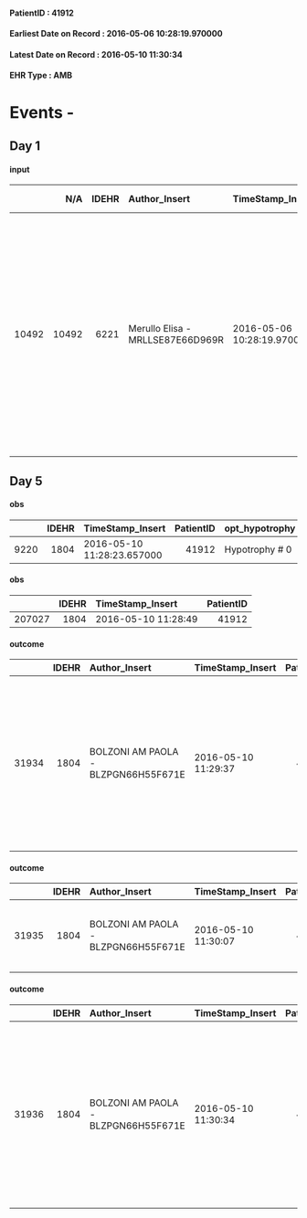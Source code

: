 
#### PatientID : 41912
#### Earliest Date on Record : 2016-05-06 10:28:19.970000
#### Latest Date on Record : 2016-05-10 11:30:34
#### EHR Type : AMB

# Events - 

## Day 1

#### input
|       |    N/A |   IDEHR | Author_Insert                    | TimeStamp_Insert           | EHRType   |   PatientID |   IDDigitalSignDocument | persone_vicine   |   Unnamed: 0_x.1 |   IDANAMNESI_SOCIALE | Patient   | FamigliaAltro   | Paziente_T   | FamigliaAltro_T   |   Non_Rilevabile_x.1 | Note_Non_Rilevabile_x.1   | opt_Problemi   | Note_I                                                                                                                                         | ds_note_timori                                                         | chk_contr_sintomi   | opt_paziente_a   | opt_famiglia_a   | opt_adeguatezza   | ds_note_ad                                                                                                                              | opt_paziente_solo   | ds_note_con                                                                                                                                                                                                                             | opt_presente_assente   | Presenza_minori   | Caregiver_principale   | opt_capacita         | ds_familiari_coinv   | opt_necessario   | opt_presente   | opt_risorse_ec   | opt_paziente_psi   | opt_Ins_vol   | ds_note_prio                                                                                                                              | opt_esenzione   | opt_inv_civile   |   ds_codice_es | Needs     | Domestic partnership   | Fragility                    | opt_disponibilita_f   | opt_indennita_acc   | opt_legge   | opt_famiglia_psi   | opt_disponibilit_paz   |
|------:|-------:|--------:|:---------------------------------|:---------------------------|:----------|------------:|------------------------:|:-----------------|-----------------:|---------------------:|:----------|:----------------|:-------------|:------------------|---------------------:|:--------------------------|:---------------|:-----------------------------------------------------------------------------------------------------------------------------------------------|:-----------------------------------------------------------------------|:--------------------|:-----------------|:-----------------|:------------------|:----------------------------------------------------------------------------------------------------------------------------------------|:--------------------|:----------------------------------------------------------------------------------------------------------------------------------------------------------------------------------------------------------------------------------------|:-----------------------|:------------------|:-----------------------|:---------------------|:---------------------|:-----------------|:---------------|:-----------------|:-------------------|:--------------|:------------------------------------------------------------------------------------------------------------------------------------------|:----------------|:-----------------|---------------:|:----------|:-----------------------|:-----------------------------|:----------------------|:--------------------|:------------|:-------------------|:-----------------------|
| 10492 |  10492 |    6221 | Merullo Elisa - MRLLSE87E66D969R | 2016-05-06 10:28:19.970000 | AMB       |       41912 |                  356962 | N/A              |             3217 |                 2069 | Si#1      | Si#1            | No#0         | Parziale#2        |                    0 | NR                        | No#0           | Il pz sa della diagnosi ma non della gravit√† della situazione. Il figlio √® apparso centrato di tutto il quadro e la difficolt√† a domicilio. | Il figlio vorrebbe il controllo dei sintomi in particolare del dolore. | controllo sintomi#0 | Indefinite#2     | Congruenti#1     | No#0              | La coniuge gestisce da sola l'assistenza l'intera assistenza; presente il figlio che spesso √® in contrasto con le scelte della coniuge | No#0                | Il pz vive con la coniuge, che presenterebbe alcune difficolt√† a livello gestionale. Unico figlio, nato da un precedente matrimonio, lavora come vigile del fuoco e ha diverse difficolt√† relazionali con l'attuale moglie del pap√†. | Presente#1             | No#0              | spouse                 | Non incrementabile#2 | son                  | Si#1             | No#0           | Adeguate#1       | No#0               | Si#1          | Il bisogno espresso √® a livello clinico/gestionale. Difficolt√† probabilmente legati alla coniuge che fatica ad accettare la situazione. | Si#1            | No#0             |             48 | Clinici#0 | Coniuge/Convivente#0   | sovraccarico assistenziale#4 | Da verificare#2       | No#0                | No#0        | S√¨#1              | Da verificare#2        |


## Day 5

#### obs
|      |   IDEHR | TimeStamp_Insert           |   PatientID | opt_hypotrophy   | chk_eloquence     | asthenia   | dyspnoea   | body_temp    | agitation_behavior_freq   | mood                | cognitive_state       |
|-----:|--------:|:---------------------------|------------:|:-----------------|:------------------|:-----------|:-----------|:-------------|:--------------------------|:--------------------|:----------------------|
| 9220 |    1804 | 2016-05-10 11:28:23.657000 |       41912 | Hypotrophy # 0   | fluent speech # 0 | Severe # 3 | No # 0     | Apyrexia # 0 | agitated at times # 2     | demoralization # 03 | confused at times 0 # |

#### obs
|        |   IDEHR | TimeStamp_Insert    |   PatientID |
|-------:|--------:|:--------------------|------------:|
| 207027 |    1804 | 2016-05-10 11:28:49 |       41912 |

#### outcome
|       |   IDEHR | Author_Insert                       | TimeStamp_Insert    |   PatientID |   IDDigitalSignDocument |   IDPAI_VIDAS | opt_problem                         |   opt_problem_num | opt_obiettivo                                                                                                                                                          |   opt_obiettivo_num | opt_stato_problema   |   opt_stato_problema_num | opt_interventi                                                                                                                                                                   |   opt_interventi_num |
|------:|--------:|:------------------------------------|:--------------------|------------:|------------------------:|--------------:|:------------------------------------|------------------:|:-----------------------------------------------------------------------------------------------------------------------------------------------------------------------|--------------------:|:---------------------|-------------------------:|:---------------------------------------------------------------------------------------------------------------------------------------------------------------------------------|---------------------:|
| 31934 |    1804 | BOLZONI AM PAOLA - BLZPGN66H55F671E | 2016-05-10 11:29:37 |       41912 |                  360430 |         33993 | Deficit in the care of s√® # 25 = 0 |                 4 | To improve performance, helping the patient to accept their limitations, considering himself in a realistic and objective (eating, bathing, dressing, delete) # 41 = 0 |                   4 | Open Problem # 1     |                        1 | PAI Implementation - To assess the degree of participation in the care of each attivit√ † s√® # 139 = 0; PAI Implementation - To assess the degree of disabilit√ † ¬ † # 140 = 0 |                    4 |

#### outcome
|       |   IDEHR | Author_Insert                       | TimeStamp_Insert    |   PatientID |   IDDigitalSignDocument |   IDPAI_VIDAS | opt_problem                                                      |   opt_problem_num | opt_obiettivo                                                   |   opt_obiettivo_num | opt_stato_problema   |   opt_stato_problema_num | opt_interventi                                         |   opt_interventi_num |
|------:|--------:|:------------------------------------|:--------------------|------------:|------------------------:|--------------:|:-----------------------------------------------------------------|------------------:|:----------------------------------------------------------------|--------------------:|:---------------------|-------------------------:|:-------------------------------------------------------|---------------------:|
| 31935 |    1804 | BOLZONI AM PAOLA - BLZPGN66H55F671E | 2016-05-10 11:30:07 |       41912 |                  360432 |         33994 | Impaired mobility † ¬ / limitation of physical movement # 27 = 0 |                 1 | The patient manterr√ † ¬ † ¬ † † mobilit√ the residual # 49 = 0 |                   4 | Open Problem # 1     |                        1 | PAI Implementation - Evaluate given mobilit√ # 368 = 0 |                    1 |

#### outcome
|       |   IDEHR | Author_Insert                       | TimeStamp_Insert    |   PatientID |   IDDigitalSignDocument |   IDPAI_VIDAS | opt_problem                   |   opt_problem_num | opt_obiettivo                                                                                              |   opt_obiettivo_num | opt_stato_problema   |   opt_stato_problema_num | opt_interventi                                                                                                                                                                                                 |   opt_interventi_num |
|------:|--------:|:------------------------------------|:--------------------|------------:|------------------------:|--------------:|:------------------------------|------------------:|:-----------------------------------------------------------------------------------------------------------|--------------------:|:---------------------|-------------------------:|:---------------------------------------------------------------------------------------------------------------------------------------------------------------------------------------------------------------|---------------------:|
| 31936 |    1804 | BOLZONI AM PAOLA - BLZPGN66H55F671E | 2016-05-10 11:30:34 |       41912 |                  360434 |         33995 | Altered sleep / wake # 31 = 0 |                 4 | The patient will report satisfactory conditions in terms of quality both in terms of quantity and # 62 = 0 |                   4 | Open Problem # 1     |                        1 | PAI Implementation - properly I administer the drugs as prescription # 520 = 0; PAI Implementation - To evaluate the efficacy of drug delivery # 521 = 0; PAI Implementation - therapeutic upgrading # 519 = 0 |                    4 |


